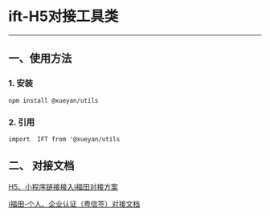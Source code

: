 <!--
 * @Author: 薛严 348352046@qq.com
 * @Date: 2023-06-06 09:14:57
 * @LastEditors: 薛严 348352046@qq.com
 * @LastEditTime: 2023-06-06 18:34:20
 * @FilePath: /xy-utils/README.md
 * @Description: 这是默认设置,请设置`customMade`, 打开koroFileHeader查看配置 进行设置: https://github.com/OBKoro1/koro1FileHeader/wiki/%E9%85%8D%E7%BD%AE
-->
# ift-H5对接工具类

*****

## 一、使用方法
### 1. 安装
  ```
  npm install @xueyan/utils
  ```
### 2. 引用

```
import  IFT from '@xueyan/utils
```

## 二、 对接文档
[H5、小程序链接接入i福田对接方案](https://jiatui.feishu.cn/docs/doccnz5dgHRFbaHKsYBsRKl2ADc)

[i福田-个人、企业认证（粤信签）对接文档](https://jiatui.feishu.cn/docs/doccnz5dgHRFbaHKsYBsRKl2ADc)